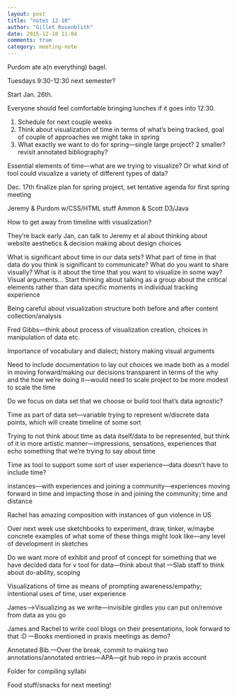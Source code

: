 ```yaml
---
layout: post
title: "notes 12-10"
author: "Gillet Rosenblith"
date: 2015-12-10 11:04
comments: true
category: meeting-note
---
```

Purdom ate a(n everything) bagel.

Tuesdays 9:30-12:30 next semester?      

Start Jan. 26th.

Everyone should feel comfortable bringing lunches if it goes into 12:30.

1) Schedule for next couple weeks
2) Think about visualization of time in terms of what’s being tracked, goal of couple of approaches we might take in spring
3) What exactly we want to do for spring—single large project? 2 smaller? revisit annotated bibliography?

Essential elements of time—what are we trying to visualize? Or what kind of tool could visualize a variety of different types of data?

Dec. 17th finalize plan for spring project, set tentative agenda for first spring meeting

Jeremy & Purdom w/CSS/HTML stuff
Ammon & Scott D3/Java

How to get away from timeline with visualization?

They’re back early Jan, can talk to Jeremy et al about thinking about website aesthetics & decision making about design choices  

What is significant about time in our data sets? What part of time in that data do you think is significant to communicate?
What do you want to share visually? What is it about the time that you want to visualize in some way? Visual arguments…
Start thinking about talking as a group about the critical elements rather than data specific moments in individual tracking experience


Being careful about visualization structure both before and after content collection/analysis

Fred Gibbs—think about process of visualization creation, choices in manipulation of data etc.

Importance of vocabulary and dialect; history making visual arguments

Need to include documentation to lay out choices we made both as a model in moving forward/making our decisions transparent in terms of the why and the how we’re doing it—would need to scale project to be more modest to scale the time

Do we focus on data set that we choose or build tool that’s data agnostic?

Time as part of data set—variable trying to represent w/discrete data points, which will create timeline of some sort

Trying to not think about time as data itself/data to be represented, but think of it in more artistic manner—impressions, sensations, experiences that echo something that we’re trying to say about time

Time as tool to support some sort of user experience—data doesn’t have to include time?

instances—with experiences and joining a community—experiences moving forward in time and impacting those in and joining the community; time and distance

Rachel has amazing composition with instances of gun violence in US

Over next week use sketchbooks to experiment, draw, tinker, w/maybe concrete examples of what some of these things might look like—any level of development in sketches

Do we want more of exhibit and proof of concept for something that we have decided data for v tool for data—think about that
—Slab staff to think about do-ability, scoping

Visualizations of time as means of prompting awareness/empathy; intentional uses of time, user experience

James—>Visualizing as we write—invisible girdles you can put on/remove from data as you go

James and Rachel to write cool blogs on their presentations, look forward to that :D
—Books mentioned in praxis meetings as demo?

Annotated Bib.—Over the break, commit to making two annotations/annotated entries—APA—git hub repo in praxis account

Folder for compiling syllabi

Food stuff/snacks for next meeting!
